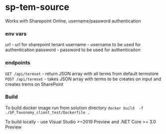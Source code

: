 # sp-tem-source

Works with Sharepoint Online, username/password authentication

### env vars
url - url for sharepoint tenant
username - username to be used for authentication
password - password to be used for authenticaiton 

### endpoints

`GET /api/termset` - return JSON array with all terms from default termstore  
`POST /api/termset` - takes JSON array with terms to be creates on input and creates trems on SharePoint 

### Build  
To build docker image run from solution directory `docker build  -f ./SP_Taxonomy_client_test/Dockerfile .`

To build locally - use Visual Studio >=2019 Preview and .NET Core >= 3.0 Preview 

